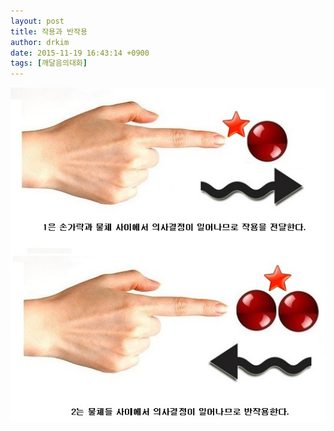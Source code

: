 ```yaml
---
layout: post
title: 작용과 반작용
author: drkim
date: 2015-11-19 16:43:14 +0900
tags: [깨달음의대화]
---
```





![](/files/attach/images/198/360/640/61.jpg)